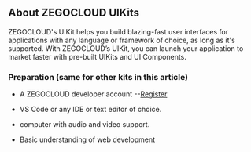 
## About ZEGOCLOUD UIKits

ZEGOCLOUD's UIKit helps you build blazing-fast user interfaces for applications with any language or framework of choice, as long as it's supported. With ZEGOCLOUD’s UIKit, you can launch your application to market faster with pre-built UIKits and UI Components.

### Preparation (same for other kits in this article)

* A ZEGOCLOUD developer account --[Register](https://console.zegocloud.com/account/signup)
 
* VS Code or any IDE or text editor of choice.
 
* computer with audio and video support.
 
* Basic understanding of web development
